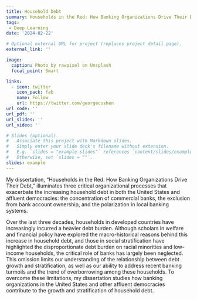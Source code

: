 ```yaml
---
title: Household Debt
summary: Households in the Red: How Banking Organizations Drive Their Debt
tags:
 - Deep Learning
date: '2024-02-22'

# Optional external URL for project (replaces project detail page).
external_link: ''

image:
  caption: Photo by rawpixel on Unsplash
  focal_point: Smart

links:
  - icon: twitter
    icon_pack: fab
    name: Follow
    url: https://twitter.com/georgecushen
url_code: ''
url_pdf: ''
url_slides: ''
url_video: ''

# Slides (optional).
#   Associate this project with Markdown slides.
#   Simply enter your slide deck's filename without extension.
#   E.g. `slides = "example-slides"` references `content/slides/example-slides.md`.
#   Otherwise, set `slides = ""`.
slides: example
---
```

My dissertation, “Households in the Red: How Banking Organizations Drive Their Debt,” illuminates three critical organizational processes that exacerbate the increasing household debt in both the United States and affluent democracies: the concentration of commercial banks, the exclusion from bank account ownership, and the polarization in local banking systems.

Over the last three decades, households in developed countries have increasingly incurred a heavier debt burden. Although scholars in welfare and financial policy have explored the macro-historical reasons behind this increase in household debt, and those in social stratification have highlighted the disproportionate debt burden on racial minorities and low-income households, the critical role of banks has largely been neglected. This omission limits our understanding of the relationship between debt growth and stratification, as well as our ability to address recent banking turmoils and the trend of overborrowing among these households. To overcome these limitations, my dissertation studies how banking organizations in the United States and other affluent democracies contribute to the growth and stratification of household debt.



